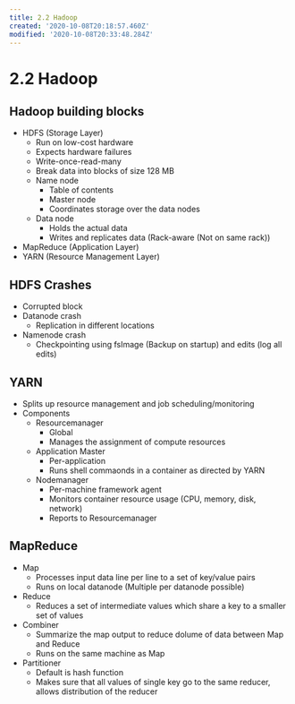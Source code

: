 ```yaml
---
title: 2.2 Hadoop
created: '2020-10-08T20:18:57.460Z'
modified: '2020-10-08T20:33:48.284Z'
---
```


# 2.2 Hadoop
## Hadoop building blocks
- HDFS (Storage Layer)
  - Run on low-cost hardware
  - Expects hardware failures
  - Write-once-read-many
  - Break data into blocks of size 128 MB
  - Name node
    - Table of contents
    - Master node
    - Coordinates storage over the data nodes
  - Data node
    - Holds the actual data
    - Writes and replicates data (Rack-aware (Not on same rack))
- MapReduce (Application Layer)
- YARN (Resource Management Layer)

## HDFS Crashes
- Corrupted block
- Datanode crash
  - Replication in different locations
- Namenode crash
  - Checkpointing using fsImage (Backup on startup) and edits (log all edits)

## YARN
  - Splits up resource management and job scheduling/monitoring
  - Components
    - Resourcemanager
      - Global
      - Manages the assignment of compute resources
    - Application Master
      - Per-application
      - Runs shell commaonds in a container as directed by YARN
    - Nodemanager
      - Per-machine framework agent
      - Monitors container resource usage (CPU, memory, disk, network)
      - Reports to Resourcemanager

  ## MapReduce
  - Map
    - Processes input data line per line to a set of key/value pairs
    - Runs on local datanode (Multiple per datanode possible)
  - Reduce
    - Reduces a set of intermediate values which share a key to a smaller set of values
  - Combiner
    - Summarize the map output to reduce dolume of data between Map and Reduce
    - Runs on the same machine as Map
  - Partitioner
    - Default is hash function
    - Makes sure that all values of single key go to the same reducer, allows distribution of the reducer
